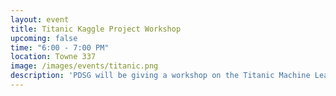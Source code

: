 ```yaml
---
layout: event
title: Titanic Kaggle Project Workshop
upcoming: false
time: "6:00 - 7:00 PM"
location: Towne 337
image: /images/events/titanic.png
description: 'PDSG will be giving a workshop on the Titanic Machine Learning Kaggle project. Come join us to learn about how Python and Jupyter Notebook are integrated into marching learning project pipelines. It is suggested that people bring their laptops with Anaconda (https://www.continuum.io/downloads) installed. Come at 5:30 if you would like help setting up Python/Jupyter on your computer. RSVP here: <a href="https://goo.gl/forms/3PRGdsS5rUuso9Qt2">https://goo.gl/forms/3PRGdsS5rUuso9Qt2</a>'
---
```




